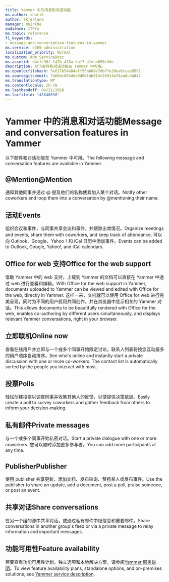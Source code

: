```yaml
---
title: Yammer 中的消息和对话功能
ms.author: sharik
author: skjerland
manager: mnirkhe
audience: ITPro
ms.topic: reference
f1_keywords:
- message-and-conversation-features-in-yammer
ms.service: o365-administration
localization_priority: Normal
ms.custom: Adm_ServiceDesc
ms.assetid: d4cfc96f-147b-410a-baf7-a1ecb690c3de
description: 以下邮件和对话功能在 Yammer 中可用。
ms.openlocfilehash: 5e617b54b04aff55a668e7db7fe26ea0ccae8591
ms.sourcegitcommit: 7a68dc894dde0d06fab014c56914a78aa8cda847
ms.translationtype: MT
ms.contentlocale: zh-CN
ms.lasthandoff: 04/21/2020
ms.locfileid: "43640030"
---
```

# <a name="message-and-conversation-features-in-yammer"></a><span data-ttu-id="088b9-103">Yammer 中的消息和对话功能</span><span class="sxs-lookup"><span data-stu-id="088b9-103">Message and conversation features in Yammer</span></span>

<span data-ttu-id="088b9-104">以下邮件和对话功能在 Yammer 中可用。</span><span class="sxs-lookup"><span data-stu-id="088b9-104">The following message and conversation features are available in Yammer.</span></span>
  
## <a name="mention"></a><span data-ttu-id="088b9-105">@Mention</span><span class="sxs-lookup"><span data-stu-id="088b9-105">@Mention</span></span>

<span data-ttu-id="088b9-106">通知其他同事并通过 @ 提及他们的名称使其加入某个对话。</span><span class="sxs-lookup"><span data-stu-id="088b9-106">Notify other coworkers and loop them into a conversation by @mentioning their name.</span></span>

## <a name="events"></a><span data-ttu-id="088b9-107">活动</span><span class="sxs-lookup"><span data-stu-id="088b9-107">Events</span></span>

<span data-ttu-id="088b9-108">组织会议和事件，与同事共享会议和事件，并跟踪出席情况。</span><span class="sxs-lookup"><span data-stu-id="088b9-108">Organize meetings and events, share them with coworkers, and keep track of attendance.</span></span> <span data-ttu-id="088b9-109">可以向 Outlook、Google、Yahoo！和 iCal 日历中添加事件。</span><span class="sxs-lookup"><span data-stu-id="088b9-109">Events can be added to Outlook, Google, Yahoo!, and iCal calendars.</span></span>
  
## <a name="office-for-the-web-support"></a><span data-ttu-id="088b9-110">Office for web 支持</span><span class="sxs-lookup"><span data-stu-id="088b9-110">Office for the web support</span></span>

<span data-ttu-id="088b9-111">借助 Yammer 中的 web 支持，上载到 Yammer 的文档可以直接在 Yammer 中通过 web 进行查看和编辑。</span><span class="sxs-lookup"><span data-stu-id="088b9-111">With Office for the web support in Yammer, documents uploaded to Yammer can be viewed and edited with Office for the web, directly in Yammer.</span></span> <span data-ttu-id="088b9-112">这样一来，文档就可以使用 Office for web 进行完美呈现，同时为不同的用户启用共同创作，并在浏览器中显示相关的 Yammer 对话。</span><span class="sxs-lookup"><span data-stu-id="088b9-112">This allows documents to be beautifully rendered with Office for the web, enables co-authoring by different users simultaneously, and displays relevant Yammer conversations, right in your browser.</span></span>

## <a name="online-now"></a><span data-ttu-id="088b9-113">立即联机</span><span class="sxs-lookup"><span data-stu-id="088b9-113">Online now</span></span>

<span data-ttu-id="088b9-p103">查看在线用户并立即与一个或多个同事开始限定讨论。联系人列表将按您互动最多的用户顺序自动排序。</span><span class="sxs-lookup"><span data-stu-id="088b9-p103">See who's online and instantly start a private discussion with one or more co-workers. The contact list is automatically sorted by the people you interact with most.</span></span>

## <a name="polls"></a><span data-ttu-id="088b9-116">投票</span><span class="sxs-lookup"><span data-stu-id="088b9-116">Polls</span></span>

<span data-ttu-id="088b9-117">轻松创建投票以调查同事并收集其他人的反馈，以便提供决策依据。</span><span class="sxs-lookup"><span data-stu-id="088b9-117">Easily create a poll to survey coworkers and gather feedback from others to inform your decision-making.</span></span>
  
## <a name="private-messages"></a><span data-ttu-id="088b9-118">私有邮件</span><span class="sxs-lookup"><span data-stu-id="088b9-118">Private messages</span></span>

<span data-ttu-id="088b9-119">与一个或多个同事开始私密对话。</span><span class="sxs-lookup"><span data-stu-id="088b9-119">Start a private dialogue with one or more coworkers.</span></span> <span data-ttu-id="088b9-120">您可以随时添加更多参与者。</span><span class="sxs-lookup"><span data-stu-id="088b9-120">You can add more participants at any time.</span></span>

## <a name="publisher"></a><span data-ttu-id="088b9-121">Publisher</span><span class="sxs-lookup"><span data-stu-id="088b9-121">Publisher</span></span>

<span data-ttu-id="088b9-122">使用 publisher 共享更新、添加文档、发布轮询、赞扬某人或发布事件。</span><span class="sxs-lookup"><span data-stu-id="088b9-122">Use the publisher to share an update, add a document, post a poll, praise someone, or post an event.</span></span>
    
## <a name="share-conversations"></a><span data-ttu-id="088b9-123">共享对话</span><span class="sxs-lookup"><span data-stu-id="088b9-123">Share conversations</span></span>

<span data-ttu-id="088b9-124">在另一个组的源中共享对话，或通过私有邮件中继信息和重要邮件。</span><span class="sxs-lookup"><span data-stu-id="088b9-124">Share conversations in another group's feed or via a private message to relay information and important messages.</span></span>
  
## <a name="feature-availability"></a><span data-ttu-id="088b9-125">功能可用性</span><span class="sxs-lookup"><span data-stu-id="088b9-125">Feature availability</span></span>

<span data-ttu-id="088b9-126">若要查看功能可用性计划、独立选项和本地解决方案，请参阅[Yammer 服务说明](yammer-service-description.md)。</span><span class="sxs-lookup"><span data-stu-id="088b9-126">To view feature availability plans, standalone options, and on-premises solutions, see [Yammer service description](yammer-service-description.md).</span></span>
  